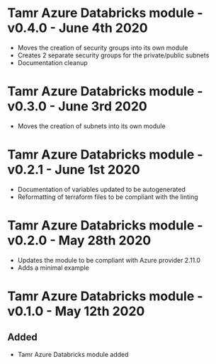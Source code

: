 # Tamr Azure Databricks module - v0.4.0 - June 4th 2020
* Moves the creation of security groups into its own module
* Creates 2 separate security groups for the private/public subnets
* Documentation cleanup

# Tamr Azure Databricks module - v0.3.0 - June 3rd 2020
* Moves the creation of subnets into its own module

# Tamr Azure Databricks module - v0.2.1 - June 1st 2020
* Documentation of variables updated to be autogenerated
* Reformatting of terraform files to be compliant with the linting

# Tamr Azure Databricks module - v0.2.0 - May 28th 2020
* Updates the module to be compliant with Azure provider 2.11.0
* Adds a minimal example

# Tamr Azure Databricks module - v0.1.0 - May 12th 2020
## Added
* Tamr Azure Databricks module added
